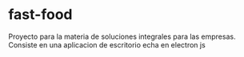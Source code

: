 # fast-food
Proyecto para la materia de soluciones integrales para las empresas. Consiste en una aplicacion de escritorio echa en electron js
